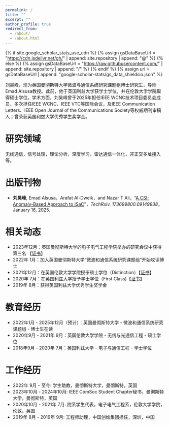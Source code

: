 ```yaml
---
permalink: /
title: ""
excerpt: ""
author_profile: true
redirect_from: 
  - /about/
  - /about.html
---
```


{% if site.google_scholar_stats_use_cdn %}
{% assign gsDataBaseUrl = "https://cdn.jsdelivr.net/gh/" | append: site.repository | append: "@" %}
{% else %}
{% assign gsDataBaseUrl = "https://raw.githubusercontent.com/" | append: site.repository | append: "/" %}
{% endif %}
{% assign url = gsDataBaseUrl | append: "google-scholar-stats/gs_data_shieldsio.json" %}

<span class='anchor' id='about-me'></span>

刘昊峰，现为英国曼彻斯特大学微波与通信系统研究课题组博士研究生，导师Emad Alsusa教授。此前，他于英国利兹大学获学士学位，并在伦敦大学学院取得硕士学位。学术方面，刘昊峰曾于2025年担任IEEE WCNC技术项目委员会成员，多次担任IEEE WCNC、IEEE VTC等国际会议，及IEEE Communication Letters、IEEE Open Journal of the Communications Society等权威期刊审稿人；曾荣获英国利兹大学优秀学生奖学金。


# 研究领域
无线通信，信号处理，理论分析，深度学习，雷达通信一体化，非正交多址接入等。

# 出版刊物
- **刘昊峰**, Emad Alsusa，Arafat Al-Dweik，and Nazar T Ali，“<a href="https://www.techrxiv.org/users/781077/articles/1258272-a-csi-anomaly-based-approach-to-isac">A CSI-Anomaly-Based Approach to ISaC</a>”，*TechRxiv. 173699800.09149938*，January 16, 2025.


# 相关动态
- 2023年12月：英国曼彻斯特大学的电子电气工程学院举办的研究会议中获得第三名 【<a href="/images/Poster_conference.pdf" target="_blank">证书</a>】
- 2022年 1月：加入英国曼彻斯特大学“微波和通信系统研究课题组”开始攻读博士
- 2021年12月：在英国伦敦大学学院授予硕士学位（Distinction）【<a href="/images/Master.pdf" target="_blank">证书</a>】
- 2020年 7月：在英国利兹大学授予学士学位（First Class)【<a href="/images/Bachelor.pdf" target="_blank">证书</a>】
- 2019年 8月：获得英国利兹大学优秀学生奖学金

# 教育经历
- 2022年1月 - 2025年12月（预计）：英国曼彻斯特大学 - 微波和通信系统研究课题组 - 博士生在读
- 2020年9月 - 2021年 9月：英国伦敦大学学院 - 无线与光通信工程 - 硕士学位
- 2018年9月 - 2020年 7月：英国利兹大学 - 电子与通信工程 - 学士学位

# 工作经历
- 2022年 9月 - 至今:       学生助教，曼彻斯特大学，曼彻斯特，英国
- 2023年10月 - 2024年10月: IEEE ComSoc Student Chapter秘书，曼彻斯特大学，曼彻斯特，英国
- 2020年10月 - 2021年 7月: 院系学生代表，电子电气工程系，伦敦大学学院，伦敦，英国
- 2019年 8月 - 2019年 9月: 工程师助理，中国创维集团担任，深圳，中国

